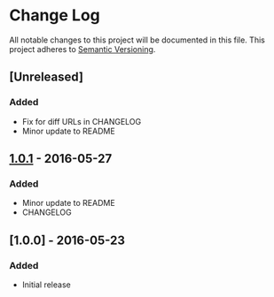 # Change Log
All notable changes to this project will be documented in this file.
This project adheres to [Semantic Versioning](http://semver.org/).

## [Unreleased]
### Added
- Fix for diff URLs in CHANGELOG
- Minor update to README

## [1.0.1] - 2016-05-27
### Added
- Minor update to README
- CHANGELOG

## [1.0.0] - 2016-05-23
### Added
- Initial release

[1.0.1]: https://github.com/jaspervalero/node-api-starter/compare/1.0.0...1.0.1
